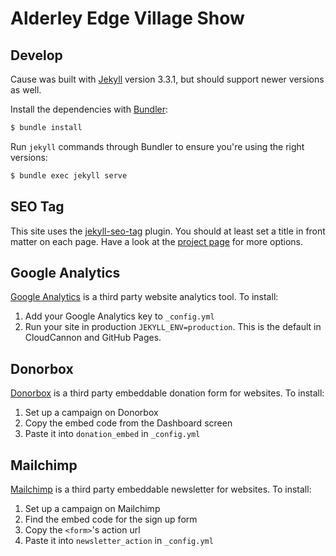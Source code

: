 # Alderley Edge Village Show

## Develop

Cause was built with [Jekyll](http://jekyllrb.com/) version 3.3.1, but should support newer versions as well.

Install the dependencies with [Bundler](http://bundler.io/):

~~~bash
$ bundle install
~~~

Run `jekyll` commands through Bundler to ensure you're using the right versions:

~~~bash
$ bundle exec jekyll serve
~~~

## SEO Tag

This site uses the [jekyll-seo-tag](https://github.com/jekyll/jekyll-seo-tag) plugin. You should at least set a title in front matter on each page. Have a look at the [project page](https://github.com/jekyll/jekyll-seo-tag) for more options.

## Google Analytics

[Google Analytics](https://www.google.com/analytics/) is a third party website analytics tool. To install:
1. Add your Google Analytics key to `_config.yml`
2. Run your site in production `JEKYLL_ENV=production`. This is the default in CloudCannon and GitHub Pages.

## Donorbox

[Donorbox](https://donorbox.org/) is a third party embeddable donation form for websites. To install:

1. Set up a campaign on Donorbox
2. Copy the embed code from the Dashboard screen
3. Paste it into `donation_embed` in `_config.yml`

## Mailchimp

[Mailchimp](https://mailchimp.com/) is a third party embeddable newsletter for websites. To install:

1. Set up a campaign on Mailchimp
2. Find the embed code for the sign up form
3. Copy the `<form>`'s action url
4. Paste it into `newsletter_action` in `_config.yml`
